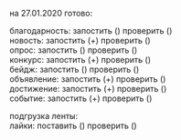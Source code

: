 на 27.01.2020 готово:

благодарность: запостить () проверить ()<br/>
новость: запостить (+) проверить ()<br/>
опрос: запостить () проверить ()<br/>
конкурс: запостить (+) проверить ()<br/>
бейдж: запостить () проверить ()<br/>
объявление: запостить (+) проверить ()<br/>
достижение: запостить (+) проверить ()<br/>
событие: запостить (+) проверить ()<br/>

подгрузка ленты:<br/>
лайки: поставить () проверить ()
